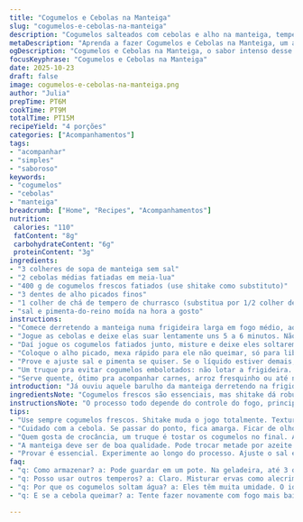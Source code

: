 ```yaml
---
title: "Cogumelos e Cebolas na Manteiga"
slug: "cogumelos-e-cebolas-na-manteiga"
description: "Cogumelos salteados com cebolas e alho na manteiga, temperados com especiarias para um toque rústico e saboroso. A receita pede atenção ao ponto da cebola e à redução dos cogumelos para extrair textura e aroma. Ideal para acompanhar carnes ou um arroz simples. Usa um tempero inspirado em steakhouse, mas sugiro misturar páprica com um pouco de pimenta caiena para um toque brasileiro. Simples, prático e cheio de sabor, um daqueles acompanhamentos versáteis que salvam qualquer jantar."
metaDescription: "Aprenda a fazer Cogumelos e Cebolas na Manteiga, um acompanhamento rústico e gostoso para suas refeições"
ogDescription: "Cogumelos e Cebolas na Manteiga, o sabor intenso desse acompanhamento vai bem com carnes e arroz. Aprenda a receita."
focusKeyphrase: "Cogumelos e Cebolas na Manteiga"
date: 2025-10-23
draft: false
image: cogumelos-e-cebolas-na-manteiga.png
author: "Julia"
prepTime: PT6M
cookTime: PT9M
totalTime: PT15M
recipeYield: "4 porções"
categories: ["Acompanhamentos"]
tags:
- "acompanhar"
- "simples"
- "saboroso"
keywords:
- "cogumelos"
- "cebolas"
- "manteiga"
breadcrumb: ["Home", "Recipes", "Acompanhamentos"]
nutrition: 
 calories: "110"
 fatContent: "8g"
 carbohydrateContent: "6g"
 proteinContent: "3g"
ingredients:
- "3 colheres de sopa de manteiga sem sal"
- "2 cebolas médias fatiadas em meia-lua"
- "400 g de cogumelos frescos fatiados (use shitake como substituto)"
- "3 dentes de alho picados finos"
- "1 colher de chá de tempero de churrasco (substitua por 1/2 colher de chá de páprica defumada + 1 pitada de pimenta caiena)"
- "sal e pimenta-do-reino moída na hora a gosto"
instructions:
- "Comece derretendo a manteiga numa frigideira larga em fogo médio, aquele barulhinho faminto do butter derretendo já anuncia o começo."
- "Jogue as cebolas e deixe elas suar lentamente uns 5 a 6 minutos. Não quer fritar nem dourar demais, só amolecer até ficarem translúcidas e quase doces, aquela textura macia mas ainda com corpo."
- "Daí jogue os cogumelos fatiados junto, misture e deixe eles soltarem e evaporarem a água sem tampo. Vai encolher pela metade, é o sinal pra próxima fase."
- "Coloque o alho picado, mexa rápido para ele não queimar, só para liberar aroma, e já solte o tempero de churrasco. Misture tudo e deixe cozinhar por mais 1, no máximo 2 minutos, só pra incorporar o sabor, sem ressecar."
- "Prove e ajuste sal e pimenta se quiser. Se o líquido estiver demais, aumente o fogo e deixe evaporar. Se sentir falta de crocância, uma leve tostada rápida no fogo alto vale."
- "Um truque pra evitar cogumelos embolotados: não lotar a frigideira. Espaço pra mexer, evitar cozinhar na própria água. Se necessário, faça em duas etapas."
- "Serve quente, ótimo pra acompanhar carnes, arroz fresquinho ou até numa bruschetta com queijo coalho."
introduction: "Já ouviu aquele barulho da manteiga derretendo na frigideira? É magia. Misturar cebola refogada com aquele perfume do alho e o gosto do cogumelo dá vida no prato. Cogumelos absorvem sabor e textura, mas também liberam água, então controlar o fogo e o tempo vira jogo de paciência e observação. Tentar formas diferentes já me ensinou que usar shitake muda o sabor, dá profundo umami. O segredo essencial? Não deixar a cebola escurecer muito nem o alho queimar. Mexer com cuidado e sentir o cheiro, confiar nos olhos pra perceber quando os vegetais estão no ponto. No fim, você tem um acompanhamento para qualquer refeição sem complicação, com pitadas de personalidade no tempero."
ingredientsNote: "Cogumelos frescos são essenciais, mas shitake dá robustez e textura diferente. Se só tiver champignon, também funciona, só ajuste o tempo porque são mais delicados. A manteiga precisa ser de boa qualidade para o sabor ficar imaculado, ou troque metade por azeite para um toque mais leve. O alho, sempre fresco, evita aquele amargor que só o alho velho entrega. O tempero de churrasco, oferecido na receita original, pode ser adaptado com ingredientes brasileiros como páprica defumada combinada com uma pitada de pimenta caiena, que dá mais personalidade e uma certa picância interessante. Sal e pimenta do reino na hora realçam tudo sem mascarar. Considero que cebolas doces também trazem um toque especial, então vale testar variedades. Rale os cogumelos para uma textura diferente, se quiser ousar. Tudo na cozinha é experimentação, não engesse nada."
instructionsNote: "O processo todo depende do controle do fogo, principalmente para não queimar a manteiga. Começo pelo fogo médio para que a manteiga derreta sem chiar demais, o que indica temperatura alta. A cebola precisa ser observada, até escurecer além do ponto vira amargo e perde doçura natural; por isso, olho a transparência e a textura macia como sinal exato. Quando os cogumelos entram, soltam líquido – diferente de fritura tradicional, aqui o segredo é deixar essa água sair para o cogumelo não cozinhar no vapor, por isso evite tampar a panela e mexa sempre. O alho entra no final para que o calor liberado traga aroma sem queimar, que seria uma catástrofe. Incorporar o tempero só ao fim evita amargar a mistura e mantem frescor. Provar é regra, ajustar textura cuidando para que o prato fique úmido, porém sem líquido residual. Se errar, uma leve dourada rápida dá charme e corrige excesso de umidade. Cozinhar é a arte de ouvir e sentir mais que tempo e receita. Use essa base para experimentar e fazer sua versão, garanto que vale cada minuto aqui."
tips:
- "Use sempre cogumelos frescos. Shitake muda o jogo totalmente. Textura robusta. Se não tiver, champignon funciona, mas ajuste o cozimento."
- "Cuidado com a cebola. Se passar do ponto, fica amarga. Ficar de olho na cor. A maciez é o que conta. Não deixe dourar demais."
- "Quem gosta de crocância, um truque é tostar os cogumelos no final. Aumente o fogo. Isso dá aquele toque especial. Não deixe queimar."
- "A manteiga deve ser de boa qualidade. Pode trocar metade por azeite. Deixa mais leve, mas mantenha o sabor. Manteiga é o clássico."
- "Provar é essencial. Experimente ao longo do processo. Ajuste o sal e a pimenta no final, isso realça o gosto sem perder o frescor."
faq:
- "q: Como armazenar? a: Pode guardar em um pote. Na geladeira, até 3 dias. Reaqueça no fogão, adicionando um pouco de manteiga."
- "q: Posso usar outros temperos? a: Claro. Misturar ervas como alecrim ou tomilho altera o sabor. Tente também pimentas variadas."
- "q: Por que os cogumelos soltam água? a: Eles têm muita umidade. O ideal é deixar evaporar. Isso intensifica o sabor e a textura."
- "q: E se a cebola queimar? a: Tente fazer novamente com fogo mais baixo. A cebola escura amargará. Fique atento ao ponto certo."

---
```

